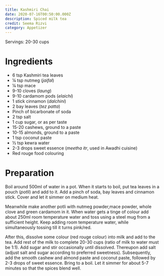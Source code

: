 ```yaml
---
title: Kashmiri Chai
date: 2020-07-16T00:50:00.000Z
description: Spiced milk tea
credit: Seema Rizvi
category: Appetizer
---
```

Servings: 20-30 cups

# Ingredients
* 6 tsp Kashmiri tea leaves
* ¼ tsp nutmeg (_jaifal_)
* ¼ tsp mace
* 9-10 cloves (_laung_)
* 9-10 cardamom pods (_elaichi_)
* 1 stick cinnamon (_dalchini_)
* 2 bay leaves (_tez patta_)
* Pinch of bicarbonate of soda
* 2 tsp salt
* 1 cup sugar, or as per taste
* 15-20 cashews, ground to a paste
* 10-15 almonds, ground to a paste
* 1 tsp coconut paste
* ½ tsp kewra water
* 2-3 drops sweet essence (_meetha itr_, used in Awadhi cuisine)
* Red rouge food colouring

# Preparation
Boil around 500ml of water in a pot. When it starts to boil, put tea leaves in a pouch (_potli_) and add to it. Add a pinch of soda, bay leaves and cinnamon stick. Cover and let it simmer on medium heat.

Meanwhile make another potli with nutmeg powder,mace powder, whole clove and green cardamom in it. When water gets a tinge of colour add about 250ml room temperature water and toss using a steel mug from a sufficient height. Keep adding room temperature water, while simultaneously tossing till it turns pink/red.

After this, dissolve some colour (red rouge colour) into milk and add to the tea. Add rest of the milk to complete 20-30 cups (ratio of milk to water must be 1:1). Add sugar and stir occasionally until dissolved. Thereupon add salt (adjust salt and sugar according to preferred sweetness). Subsequently, add the smooth cashew and almond paste and coconut paste, followed by 2-3 drops of sweet essence. Bring to a boil. Let it simmer for about 5-7 minutes so that the spices blend well.
